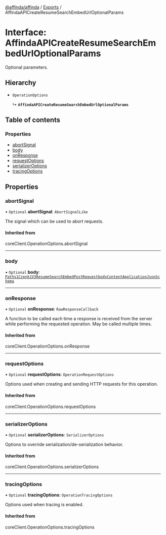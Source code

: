 [@affinda/affinda](../README.md) / [Exports](../modules.md) / AffindaAPICreateResumeSearchEmbedUrlOptionalParams

# Interface: AffindaAPICreateResumeSearchEmbedUrlOptionalParams

Optional parameters.

## Hierarchy

- `OperationOptions`

  ↳ **`AffindaAPICreateResumeSearchEmbedUrlOptionalParams`**

## Table of contents

### Properties

- [abortSignal](AffindaAPICreateResumeSearchEmbedUrlOptionalParams.md#abortsignal)
- [body](AffindaAPICreateResumeSearchEmbedUrlOptionalParams.md#body)
- [onResponse](AffindaAPICreateResumeSearchEmbedUrlOptionalParams.md#onresponse)
- [requestOptions](AffindaAPICreateResumeSearchEmbedUrlOptionalParams.md#requestoptions)
- [serializerOptions](AffindaAPICreateResumeSearchEmbedUrlOptionalParams.md#serializeroptions)
- [tracingOptions](AffindaAPICreateResumeSearchEmbedUrlOptionalParams.md#tracingoptions)

## Properties

### abortSignal

• `Optional` **abortSignal**: `AbortSignalLike`

The signal which can be used to abort requests.

#### Inherited from

coreClient.OperationOptions.abortSignal

___

### body

• `Optional` **body**: [`Paths1Czpnk1V3ResumeSearchEmbedPostRequestbodyContentApplicationJsonSchema`](Paths1Czpnk1V3ResumeSearchEmbedPostRequestbodyContentApplicationJsonSchema.md)

___

### onResponse

• `Optional` **onResponse**: `RawResponseCallback`

A function to be called each time a response is received from the server
while performing the requested operation.
May be called multiple times.

#### Inherited from

coreClient.OperationOptions.onResponse

___

### requestOptions

• `Optional` **requestOptions**: `OperationRequestOptions`

Options used when creating and sending HTTP requests for this operation.

#### Inherited from

coreClient.OperationOptions.requestOptions

___

### serializerOptions

• `Optional` **serializerOptions**: `SerializerOptions`

Options to override serialization/de-serialization behavior.

#### Inherited from

coreClient.OperationOptions.serializerOptions

___

### tracingOptions

• `Optional` **tracingOptions**: `OperationTracingOptions`

Options used when tracing is enabled.

#### Inherited from

coreClient.OperationOptions.tracingOptions
